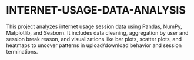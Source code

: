 # INTERNET-USAGE-DATA-ANALYSIS
This project analyzes internet usage session data using Pandas, NumPy, Matplotlib, and Seaborn. It includes data cleaning, aggregation by user and session break reason, and visualizations like bar plots, scatter plots, and heatmaps to uncover patterns in upload/download behavior and session terminations.
